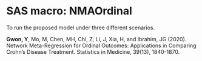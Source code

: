 # SAS macro: NMAOrdinal

To run the proposed model under three different scenarios.

**Gwon, Y**, Mo, M, Chen, MH, Chi, Z, Li, J, Xia, H, and Ibrahim, JG (2020). Network Meta-Regression for Ordinal Outcomes: Applications in Comparing Crohn’s Disease Treatment. Statistics in Medicine, 39(13), 1840-1870.
